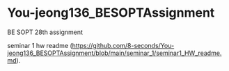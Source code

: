 # You-jeong136_BESOPTAssignment
BE SOPT 28th assignment

seminar 1 hw readme (https://github.com/8-seconds/You-jeong136_BESOPTAssignment/blob/main/seminar_1/seminar1_HW_readme.md).
